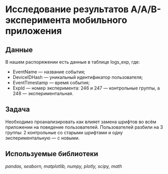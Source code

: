 # Исследование результатов A/A/B-эксперимента мобильного приложения



## Данные

В нашем распоряжении есть данные в таблице  logs_exp, где:  
* EventName — название события;
* DeviceIDHash — уникальный идентификатор пользователя;
* EventTimestamp — время события;
* ExpId — номер эксперимента: 246 и 247 — контрольные группы, а 248 — экспериментальная.

## Задача

Необходимо проанализировать как влияет замена шрифтов во всём приложении на поведение пользователей. Пользователей разбили на 3 группы: 2 контрольные со старыми шрифтами и одну экспериментальную — с новыми.

## Используемые библиотеки

*pandas, seaborn, matplotlib, numpy, plotly, scipy, math*
